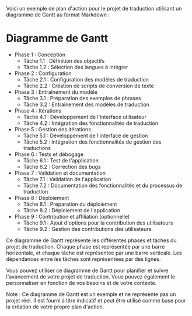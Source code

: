 Voici un exemple de plan d'action pour le projet de traduction utilisant un diagramme de Gantt au format Markdown :

Diagramme de Gantt
===============

* Phase 1 : Conception
	+ Tâche 1.1 : Définition des objectifs
	+ Tâche 1.2 : Sélection des langues à intégrer
* Phase 2 : Configuration
	+ Tâche 2.1 : Configuration des modèles de traduction
	+ Tâche 2.2 : Création de scripts de conversion de texte
* Phase 3 : Entraînement du modèle
	+ Tâche 3.1 : Préparation des exemples de phrases
	+ Tâche 3.2 : Entraînement des modèles de traduction
* Phase 4 : Itérations
	+ Tâche 4.1 : Développement de l'interface utilisateur
	+ Tâche 4.2 : Intégration des fonctionnalités de traduction
* Phase 5 : Gestion des itérations
	+ Tâche 5.1 : Développement de l'interface de gestion
	+ Tâche 5.2 : Intégration des fonctionnalités de gestion des traductions
* Phase 6 : Tests et débogage
	+ Tâche 6.1 : Test de l'application
	+ Tâche 6.2 : Correction des bugs
* Phase 7 : Validation et documentation
	+ Tâche 7.1 : Validation de l'application
	+ Tâche 7.2 : Documentation des fonctionnalités et du processus de traduction
* Phase 8 : Déploiement
	+ Tâche 8.1 : Préparation du déploiement
	+ Tâche 8.2 : Déploiement de l'application
* Phase 9 : Contribution et affiliation (optionnelle)
	+ Tâche 9.1 : Ajout d'options pour la contribution des utilisateurs
	+ Tâche 9.2 : Gestion des contributions des utilisateurs

Ce diagramme de Gantt représente les différentes phases et tâches du projet de traduction. Chaque phase est représentée par une barre horizontale, et chaque tâche est représentée par une barre verticale. Les dépendances entre les tâches sont représentées par des lignes.

Vous pouvez utiliser ce diagramme de Gantt pour planifier et suivre l'avancement de votre projet de traduction. Vous pouvez également le personnaliser en fonction de vos besoins et de votre contexte.

Note : Ce diagramme de Gantt est un exemple et ne représente pas un projet réel. Il est fourni à titre indicatif et peut être utilisé comme base pour la création de votre propre plan d'action.